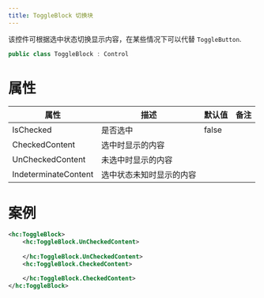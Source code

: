 ```yaml
---
title: ToggleBlock 切换块
---
```


该控件可根据选中状态切换显示内容，在某些情况下可以代替 `ToggleButton`.

```cs
public class ToggleBlock : Control
```

# 属性

|属性|描述|默认值|备注|
|-|-|-|-|
|IsChecked|是否选中|false||
|CheckedContent|选中时显示的内容|||
|UnCheckedContent|未选中时显示的内容|||
|IndeterminateContent|选中状态未知时显示的内容||||

# 案例

```xml
<hc:ToggleBlock>
    <hc:ToggleBlock.UnCheckedContent>
        
    </hc:ToggleBlock.UnCheckedContent>
    <hc:ToggleBlock.CheckedContent>

    </hc:ToggleBlock.CheckedContent>
</hc:ToggleBlock>
```